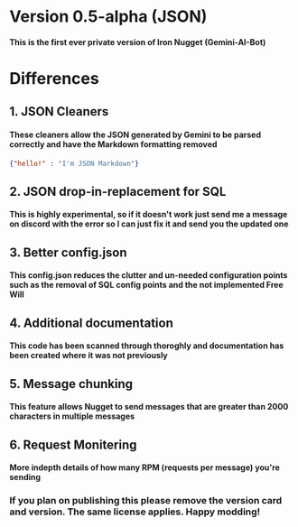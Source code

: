 # Version 0.5-alpha (JSON)

#### This is the first ever private version of Iron Nugget (Gemini-AI-Bot)

# Differences

## 1. JSON Cleaners
#### These cleaners allow the JSON generated by Gemini to be parsed correctly and have the Markdown formatting removed

```json
{"hello!" : "I'm JSON Markdown"}
```

## 2. JSON drop-in-replacement for SQL
#### This is highly experimental, so if it doesn't work just send me a message on discord with the error so I can just fix it and send you the updated one

## 3. Better config.json
#### This config.json reduces the clutter and un-needed configuration points such as the removal of SQL config points and the not implemented Free Will

## 4. Additional documentation
#### This code has been scanned through thoroghly and documentation has been created where it was not previously

## 5. Message chunking
#### This feature allows Nugget to send messages that are greater than 2000 characters in multiple messages

## 6. Request Monitering
#### More indepth details of how many RPM (requests per message) you're sending

### If you plan on publishing this please remove the version card and version. The same license applies. Happy modding!